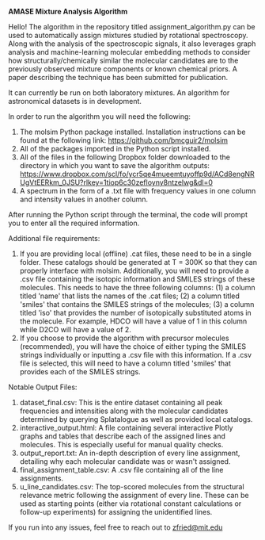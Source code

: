 **AMASE Mixture Analysis Algorithm**

Hello! The algorithm in the repository titled assignment_algorithm.py can be used to automatically assign mixtures studied by rotational spectroscopy. Along with the analysis of the spectroscopic signals, it also leverages graph analysis and machine-learning molecular embedding methods to consider how structurally/chemically similar the molecular candidates are to the previously observed mixture components or known chemical priors. A paper describing the technique has been submitted for publication.

It can currently be run on both laboratory mixtures. An algorithm for astronomical datasets is in development. 

In order to run the algorithm you will need the following:

1.  The molsim Python package installed. Installation instructions can be found at the following link: https://github.com/bmcguir2/molsim
2.  All of the packages imported in the Python script installed.
3.  All of the files in the following Dropbox folder downloaded to the directory in which you want to save the algorithm outputs: https://www.dropbox.com/scl/fo/ycr5qe4mueemtuyoffp9d/ACd8engNRUgVtEERkm_0JSU?rlkey=1tiop6c30zefloyny8ntzelwg&dl=0
4.  A spectrum in the form of a .txt file with frequency values in one column and intensity values in another column.
   
After running the Python script through the terminal, the code will prompt you to enter all the required information. 

Additional file requirements:
1. If you are providing local (offline) .cat files, these need to be in a single folder. These catalogs should be generated at T = 300K so that they can properly interface with molsim. Additionally, you will need to provide a .csv file containing the isotopic information and SMILES strings of these molecules. This needs to have the three following columns: (1) a column titled 'name' that lists the names of the .cat files; (2) a column titled 'smiles' that contains the SMILES strings of the molecules; (3) a column titled 'iso' that provides the number of isotopically substituted atoms in the molecule. For example, HDCO will have a value of 1 in this column while D2CO will have a value of 2.
2. If you choose to provide the algorithm with precursor molecules (recommended), you will have the choice of either typing the SMILES strings individually or inputting a .csv file with this information. If a .csv file is selected, this will need to have a column titled 'smiles' that provides each of the SMILES strings. 

Notable Output Files:
1. dataset_final.csv: This is the entire dataset containing all peak frequencies and intensities along with the molecular candidates determined by querying Splatalogue as well as provided local catalogs.
2. interactive_output.html: A file containing several interactive Plotly graphs and tables that describe each of the assigned lines and molecules. This is especially useful for manual quality checks. 
3. output_report.txt: An in-depth description of every line assignment, detailing why each molecular candidate was or wasn't assigned.
4. final_assignment_table.csv: A .csv file containing all of the line assignments.
5. u_line_candidates.csv: The top-scored molecules from the structural relevance metric following the assignment of every line. These can be used as starting points (either via rotational constant calculations or follow-up experiments) for assigning the unidentified lines.


If you run into any issues, feel free to reach out to zfried@mit.edu

